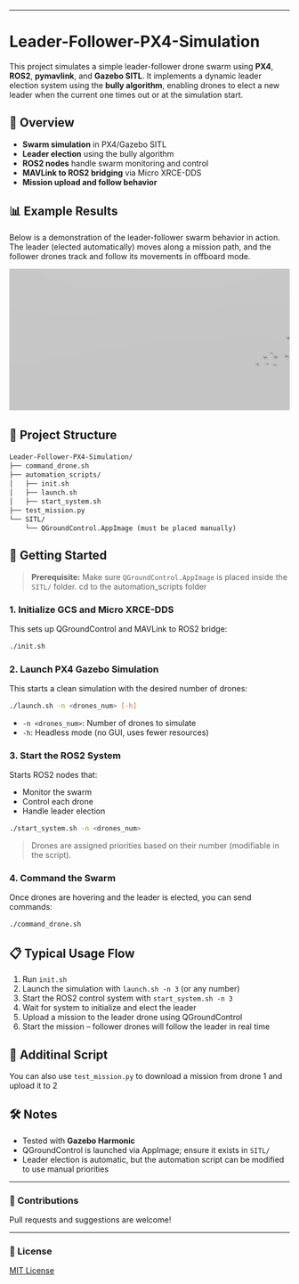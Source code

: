 
---

# Leader-Follower-PX4-Simulation

This project simulates a simple leader-follower drone swarm using **PX4**, **ROS2**, **pymavlink**, and **Gazebo SITL**. It implements a dynamic leader election system using the **bully algorithm**, enabling drones to elect a new leader when the current one times out or at the simulation start.

## 🧠 Overview

- **Swarm simulation** in PX4/Gazebo SITL
- **Leader election** using the bully algorithm
- **ROS2 nodes** handle swarm monitoring and control
- **MAVLink to ROS2 bridging** via Micro XRCE-DDS
- **Mission upload and follow behavior**

## 📊 Example Results

Below is a demonstration of the leader-follower swarm behavior in action. The leader (elected automatically) moves along a mission path, and the follower drones track and follow its movements in offboard mode.

<p align="center">
  <img src="resources/leader_follower2.gif" alt="Leader-Follower Simulation" width="600"/>
</p>

## 🧰 Project Structure

```
Leader-Follower-PX4-Simulation/
├── command_drone.sh
├── automation_scripts/
│   ├── init.sh
│   ├── launch.sh
│   ├── start_system.sh
├── test_mission.py
└── SITL/
    └── QGroundControl.AppImage (must be placed manually)
```

## 🚀 Getting Started

> **Prerequisite:** Make sure `QGroundControl.AppImage` is placed inside the `SITL/` folder.
> cd to the automation_scripts folder

### 1. Initialize GCS and Micro XRCE-DDS

This sets up QGroundControl and MAVLink to ROS2 bridge:

```bash
./init.sh
```

### 2. Launch PX4 Gazebo Simulation

This starts a clean simulation with the desired number of drones:

```bash
./launch.sh -n <drones_num> [-h]
```

- `-n <drones_num>`: Number of drones to simulate
- `-h`: Headless mode (no GUI, uses fewer resources)

### 3. Start the ROS2 System

Starts ROS2 nodes that:
- Monitor the swarm
- Control each drone
- Handle leader election

```bash
./start_system.sh -n <drones_num>
```

> Drones are assigned priorities based on their number (modifiable in the script).

### 4. Command the Swarm

Once drones are hovering and the leader is elected, you can send commands:

```bash
./command_drone.sh
```

## 📋 Typical Usage Flow

1. Run `init.sh`
2. Launch the simulation with `launch.sh -n 3` (or any number)
3. Start the ROS2 control system with `start_system.sh -n 3`
4. Wait for system to initialize and elect the leader
5. Upload a mission to the leader drone using QGroundControl
6. Start the mission – follower drones will follow the leader in real time

## 🧪 Additinal Script

You can also use `test_mission.py` to download a mission from drone 1 and upload it to 2 


## 🛠 Notes

- Tested with **Gazebo Harmonic**
- QGroundControl is launched via AppImage; ensure it exists in `SITL/`
- Leader election is automatic, but the automation script can be modified to use manual priorities

---

### 📩 Contributions

Pull requests and suggestions are welcome!

---

### 📜 License

[MIT License](LICENSE)
```
